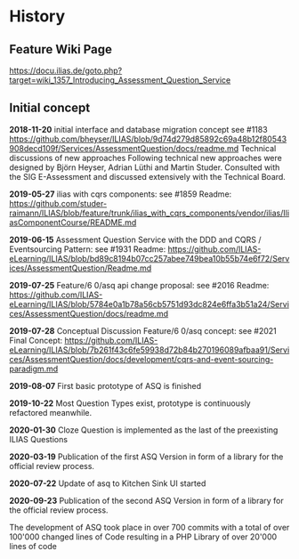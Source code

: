 # History

## Feature Wiki Page
https://docu.ilias.de/goto.php?target=wiki_1357_Introducing_Assessment_Question_Service

## Initial concept

**2018-11-20** initial interface and database migration concept see #1183
https://github.com/bheyser/ILIAS/blob/9d74d279d85892c69a48b12f80543908decd109f/Services/AssessmentQuestion/docs/readme.md
Technical discussions of new approaches
Following technical new approaches were designed by Björn Heyser, Adrian Lüthi and Martin Studer. Consulted with the SIG E-Assessment and discussed extensively with the Technical Board.

**2019-05-27** ilias with cqrs components: see #1859
Readme: https://github.com/studer-raimann/ILIAS/blob/feature/trunk/ilias_with_cqrs_components/vendor/ilias/IliasComponentCourse/README.md

**2019-06-15** Assessment Question Service with the DDD and CQRS / Eventsourcing Pattern: see #1931
Readme: https://github.com/ILIAS-eLearning/ILIAS/blob/bd89c8194b07cc257abee749bea10b55b74e6f72/Services/AssessmentQuestion/Readme.md

**2019-07-25** Feature/6 0/asq api change proposal: see #2016
Readme: https://github.com/ILIAS-eLearning/ILIAS/blob/5784e0a1b78a56cb5751d93dc824e6ffa3b51a24/Services/AssessmentQuestion/docs/readme.md

**2019-07-28** Conceptual Discussion Feature/6 0/asq concept: see #2021
Final Concept: https://github.com/ILIAS-eLearning/ILIAS/blob/7b261f43c6fe59938d72b84b270196089afbaa91/Services/AssessmentQuestion/docs/development/cqrs-and-event-sourcing-paradigm.md

**2019-08-07** First basic prototype of ASQ is finished

**2019-10-22** Most Question Types exist, prototype is continuously refactored meanwhile.

**2020-01-30** Cloze Question is implemented as the last of the preexisting ILIAS Questions 

**2020-03-19** Publication of the first ASQ Version in form of a library for the official review process.

**2020-07-22** Update of asq to Kitchen Sink UI started

**2020-09-23** Publication of the second ASQ Version in form of a library for the official review process.

The development of ASQ took place in over 700 commits with a total of over 100'000 changed lines of Code resulting in a  PHP Library of over 20'000 lines of code